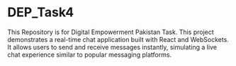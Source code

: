 # DEP_Task4
This Repository is for Digital Empowerment Pakistan Task. This project demonstrates a real-time chat application built with React and WebSockets. It allows users to send and receive messages instantly, simulating a live chat experience similar to popular messaging platforms.
